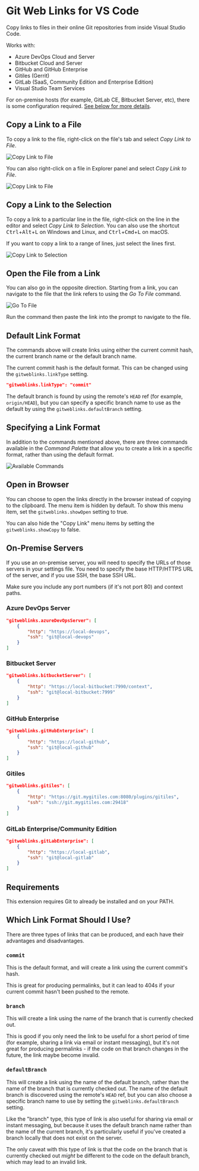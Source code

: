 # Git Web Links for VS Code

Copy links to files in their online Git repositories from inside Visual Studio Code.

Works with:

-   Azure DevOps Cloud and Server
-   Bitbucket Cloud and Server
-   GitHub and GitHub Enterprise
-   Gitiles (Gerrit)
-   GitLab (SaaS, Community Edition and Enterprise Edition)
-   Visual Studio Team Services

For on-premise hosts (for example, GitLab CE, Bitbucket Server, etc), there is some configuration required. [See below for more details](#on-premise-servers).

## Copy a Link to a File

To copy a link to the file, right-click on the file's tab and select _Copy Link to File_.

![Copy Link to File](images/copy-file-tab.png)

You can also right-click on a file in Explorer panel and select _Copy Link to File_.

![Copy Link to File](images/copy-file-explorer.png)

## Copy a Link to the Selection

To copy a link to a particular line in the file, right-click on the line in the editor and select _Copy Link to Selection_. You can also use the shortcut <kbd>Ctrl</kbd>+<kbd>Alt</kbd>+<kbd>L</kbd> on Windows and Linux, and <kbd>Ctrl</kbd>+<kbd>Cmd</kbd>+<kbd>L</kbd> on macOS.

If you want to copy a link to a range of lines, just select the lines first.

![Copy Link to Selection](images/copy-selection.png)

## Open the File from a Link

You can also go in the opposite direction. Starting from a link, you can navigate to the file that the link refers to using the _Go To File_ command.

![Go To File](images/go-to-file.png)

Run the command then paste the link into the prompt to navigate to the file.

## Default Link Format

The commands above will create links using either the current commit hash, the current branch name or the default branch name.

The current commit hash is the default format. This can be changed using the `gitweblinks.linkType` setting.

```json
"gitweblinks.linkType": "commit"
```

The default branch is found by using the remote's `HEAD` ref (for example, `origin/HEAD`), but you can specify a specific branch name to use as the default by using the `gitweblinks.defaultBranch` setting.

## Specifying a Link Format

In addition to the commands mentioned above, there are three commands available in the _Command Palette_ that allow you to create a link in a specific format, rather than using the default format.

![Available Commands](images/command-palette.png)

## Open in Browser

You can choose to open the links directly in the browser instead of copying to the clipboard. The menu item is hidden by default. To show this menu item, set the `gitweblinks.showOpen` setting to true.

You can also hide the "Copy Link" menu items by setting the `gitweblinks.showCopy` to false.

## On-Premise Servers

If you use an on-premise server, you will need to specify the URLs of those servers in your settings file. You need to specify the base HTTP/HTTPS URL of the server, and if you use SSH, the base SSH URL.

Make sure you include any port numbers (if it's not port 80) and context paths.

### Azure DevOps Server

```json
"gitweblinks.azureDevOpsServer": [
    {
        "http": "https://local-devops",
        "ssh": "git@local-devops"
    }
]
```

### Bitbucket Server

```json
"gitweblinks.bitbucketServer": [
    {
        "http": "https://local-bitbucket:7990/context",
        "ssh": "git@local-bitbucket:7999"
    }
]
```

### GitHub Enterprise

```json
"gitweblinks.gitHubEnterprise": [
    {
        "http": "https://local-github",
        "ssh": "git@local-github"
    }
]
```

### Gitiles

```json
"gitweblinks.gitiles": [
    {
        "http": "https://git.mygitiles.com:8080/plugins/gitiles",
        "ssh": "ssh://git.mygitiles.com:29418"
    }
]
```

### GitLab Enterprise/Community Edition

```json
"gitweblinks.gitLabEnterprise": [
    {
        "http": "https://local-gitlab",
        "ssh": "git@local-gitlab"
    }
]
```

## Requirements

This extension requires Git to already be installed and on your PATH.

## Which Link Format Should I Use?

There are three types of links that can be produced, and each have their advantages and disadvantages.

### `commit`

This is the default format, and will create a link using the current commit's hash.

This is great for producing permalinks, but it can lead to 404s if your current commit hasn't been pushed to the remote.

### `branch`

This will create a link using the name of the branch that is currently checked out.

This is good if you only need the link to be useful for a short period of time (for example, sharing a link via email or instant messaging), but it's not great for producing permalinks - if the code on that branch changes in the future, the link maybe become invalid.

### `defaultBranch`

This will create a link using the name of the default branch, rather than the name of the branch that is currently checked out. The name of the default branch is discovered using the remote's `HEAD` ref, but you can also choose a specific branch name to use by setting the `gitweblinks.defaultBranch` setting.

Like the "branch" type, this type of link is also useful for sharing via email or instant messaging, but because it uses the default branch name rather than the name of the current branch, it's particularly useful if you've created a branch locally that does not exist on the server.

The only caveat with this type of link is that the code on the branch that is currently checked out _might_ be different to the code on the default branch, which may lead to an invalid link.
